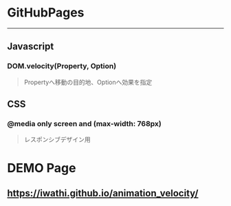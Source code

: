 # GitHubPages
-------

## Javascript
### DOM.velocity(Property, Option)
> Propertyへ移動の目的地、Optionへ効果を指定

## CSS
### @media only screen and (max-width: 768px)
> レスポンシブデザイン用

# DEMO Page
## https://iwathi.github.io/animation_velocity/
